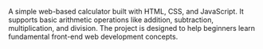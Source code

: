 A simple web-based calculator built with HTML, CSS, and JavaScript. It supports basic arithmetic operations like addition, subtraction, multiplication, and division. The project is designed to help beginners learn fundamental front-end web development concepts. 
